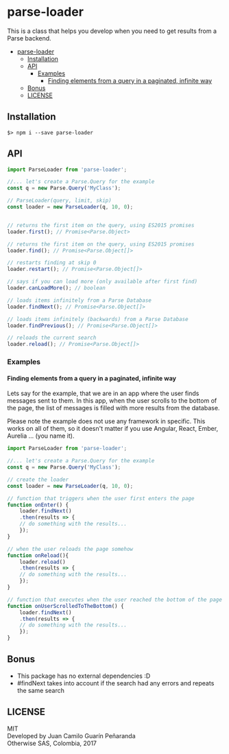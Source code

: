 # parse-loader

This is a class that helps you develop when you need to get results from a Parse backend.

<!-- TOC -->

- [parse-loader](#parse-loader)
  - [Installation](#installation)
  - [API](#api)
    - [Examples](#examples)
      - [Finding elements from a query in a paginated, infinite way](#finding-elements-from-a-query-in-a-paginated-infinite-way)
  - [Bonus](#bonus)
  - [LICENSE](#license)

<!-- /TOC -->

## Installation
```
$> npm i --save parse-loader
```

## API

```js
import ParseLoader from 'parse-loader';

//... let's create a Parse.Query for the example
const q = new Parse.Query('MyClass');

// ParseLoader(query, limit, skip)
const loader = new ParseLoader(q, 10, 0);


// returns the first item on the query, using ES2015 promises
loader.first(); // Promise<Parse.Object>

// returns the first item on the query, using ES2015 promises
loader.find(); // Promise<Parse.Object[]>

// restarts finding at skip 0
loader.restart(); // Promise<Parse.Object[]>

// says if you can load more (only available after first find)
loader.canLoadMore(); // boolean

// loads items infinitely from a Parse Database
loader.findNext(); // Promise<Parse.Object[]>

// loads items infinitely (backwards) from a Parse Database
loader.findPrevious(); // Promise<Parse.Object[]>

// reloads the current search
loader.reload(); // Promise<Parse.Object[]>
```

### Examples

#### Finding elements from a query in a paginated, infinite way
Lets say for the example, that we are in an app where the user 
finds messages sent to them. In this app, when the user scrolls
to the bottom of the page, the list of messages is filled with
more results from the database.

Please note the example does not use any framework in specific.
This works on all of them, so it doesn't matter if you use 
Angular, React, Ember, Aurelia ... (you name it).

```js
import ParseLoader from 'parse-loader';

//... let's create a Parse.Query for the example
const q = new Parse.Query('MyClass');

// create the loader
const loader = new ParseLoader(q, 10, 0);

// function that triggers when the user first enters the page
function onEnter() {
    loader.findNext()
    .then(results => {
    // do something with the results...
    });
}

// when the user reloads the page somehow
function onReload(){
    loader.reload()
    .then(results => {
    // do something with the results...
    });
}

// function that executes when the user reached the bottom of the page
function onUserScrolledToTheBottom() {
    loader.findNext()
    .then(results => {
    // do something with the results...
    });
}

```


## Bonus
* This package has no external dependencies :D
* #findNext takes into account if the search had any errors and repeats the same search

## LICENSE 
MIT  
Developed by Juan Camilo Guarín Peñaranda  
Otherwise SAS, Colombia, 2017  